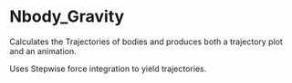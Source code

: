# Nbody_Gravity
Calculates the Trajectories of bodies and produces both a trajectory plot and an animation.

Uses Stepwise force integration to yield trajectories. 
